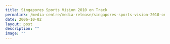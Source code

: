 ```yaml
---
title: Singapores Sports Vision 2010 on Track
permalink: /media-centre/media-release/singapores-sports-vision-2010-on-track/
date: 2006-10-02
layout: post
description: ""
image: ""
---
```

